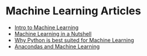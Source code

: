 # Machine Learning Articles

- [Intro to Machine Learning](https://kush01.hashnode.dev/intro-to-machine-learning)
- [Machine Learning in a Nutshell](https://goldedem.hashnode.dev/machine-learning-in-a-nutshell)
- [Why Python is best suited for Machine Learning](https://goldedem.hashnode.dev/why-python-is-best-suited-for-machine-learning)
- [Anacondas and Machine Learning](https://goldedem.hashnode.dev/anacondas-and-machine-learning)